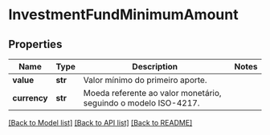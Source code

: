 # InvestmentFundMinimumAmount

## Properties
Name | Type | Description | Notes
------------ | ------------- | ------------- | -------------
**value** | **str** | Valor mínimo do primeiro aporte. | 
**currency** | **str** | Moeda referente ao valor monetário, seguindo o modelo ISO-4217. | 

[[Back to Model list]](../README.md#documentation-for-models) [[Back to API list]](../README.md#documentation-for-api-endpoints) [[Back to README]](../README.md)

